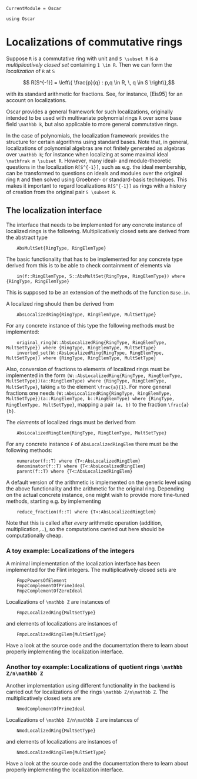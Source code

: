 ```@meta
CurrentModule = Oscar
```

```@setup oscar
using Oscar
```

# Localizations of commutative rings

Suppose ``R`` is a commutative ring with unit and ``S \subset R`` is a *multiplicatively 
closed set* containing ``1 \in R``. Then we can form the *localization* of ``R`` at ``S``
```math
    R[S^{-1}] = \left\{ \frac{p}{q} : p,q \in R, \, q \in S \right\},
```
with its standard arithmetic for fractions. See, for instance, [Eis95] for an account on localizations.

Oscar provides a general framework for such localizations, originally intended to be used 
with multivariate polynomial rings ``R`` over some base field ``\mathbb k``, but also 
applicable to more general commutative rings.

In the case of polynomials, the localization framework provides the structure for 
certain algorithms using standard bases. Note that, in general, localizations of 
polynomial algebras are not finitely generated 
as algebras over ``\mathbb k``; for instance when localizing at some maximal 
ideal ``\mathfrak m \subset R``. However, many ideal- and module-theoretic questions in the localization 
``R[S^{-1}]``, such as e.g. the ideal membership, can be transformed to questions on 
ideals and modules over the original ring ``R`` and then solved using Groebner- or standard-basis 
techniques. This makes it important to regard localizations ``R[S^{-1}]`` as rings with 
a history of creation from the original pair ``S \subset R``. 

## The localization interface

The interface that needs to be implemented for any concrete 
instance of localized rings is the following. 
Multiplicatively closed sets are derived from the abstract type
```@docs
    AbsMultSet{RingType, RingElemType}
```
The basic functionality that has to be implemented for any concrete type derived from 
this is to be able to check containment of elements via
```@docs
    in(f::RingElemType, S::AbsMultSet{RingType, RingElemType}) where {RingType, RingElemType}
```
This is supposed to be an extension of the methods of the function `Base.in`.

A localized ring should then be derived from 
```@docs
    AbsLocalizedRing{RingType, RingElemType, MultSetType}
```
For any concrete instance of this type the following methods must be implemented:
```@docs
    original_ring(W::AbsLocalizedRing{RingType, RingElemType, MultSetType}) where {RingType, RingElemType, MultSetType} 
    inverted_set(W::AbsLocalizedRing{RingType, RingElemType, MultSetType}) where {RingType, RingElemType, MultSetType}
```
Also, conversion of fractions to elements of localized rings must be implemented in the form 
`(W::AbsLocalizedRing{RingType, RingElemType, MultSetType})(a::RingElemType) where {RingType, RingElemType, MultSetType}`, taking ``a`` to the element ``\frac{a}{1}``.
For more general fractions one needs
`(W::AbsLocalizedRing{RingType, RingElemType, MultSetType})(a::RingElemType, b::RingElemType) where {RingType, RingElemType, MultSetType}`, mapping a pair ``(a, b)`` to the fraction ``\frac{a}{b}``.

The *elements* of localized rings must be derived from 
```@docs
    AbsLocalizedRingElem{RingType, RingElemType, MultSetType}
```
For any concrete instance `F` of `AbsLocalizedRingElem` there must be the following 
methods:
```@docs
    numerator(f::T) where {T<:AbsLocalizedRingElem} 
    denominator(f::T) where {T<:AbsLocalizedRingElem} 
    parent(f::T) where {T<:AbsLocalizedRingElem}
```
A default version of the arithmetic is implemented on the generic level using the above 
functionality and the arithmetic for the original ring. 
Depending on the actual concrete instance, one might wish to provide more fine-tuned methods, 
starting e.g. by implementing 
```@docs
    reduce_fraction(f::T) where {T<:AbsLocalizedRingElem}
```
Note that this is called after *every* arithmetic operation (addition, multiplication,...), 
so the computations carried out here should be computationally cheap.

### A toy example: Localizations of the integers
A minimal implementation of the localization interface has been implemented 
for the Flint integers. The multiplicatively closed sets are 
```@docs
    FmpzPowersOfElement 
    FmpzComplementOfPrimeIdeal 
    FmpzComplementOfZeroIdeal 
```
Localizations of ``\mathbb Z`` are instances of 
```@docs
    FmpzLocalizedRing{MultSetType}  
```
and elements of localizations are instances of 
```@docs
    FmpzLocalizedRingElem{MultSetType}
```
Have a look at the source code and the documentation there to learn about 
properly implementing the localization interface.

### Another toy example: Localizations of quotient rings ``\mathbb Z/n\mathbb Z``
Another implementation using different functionality in the backend is carried 
out for localizations of the rings ``\mathbb Z/n\mathbb Z``. 
The multiplicatively closed sets are 
```@docs
    NmodComplementOfPrimeIdeal 
```
Localizations of ``\mathbb Z/n\mathbb Z`` are instances of 
```@docs
    NmodLocalizedRing{MultSetType}  
```
and elements of localizations are instances of 
```@docs
    NmodLocalizedRingElem{MultSetType}
```
Have a look at the source code and the documentation there to learn about 
properly implementing the localization interface.

 
